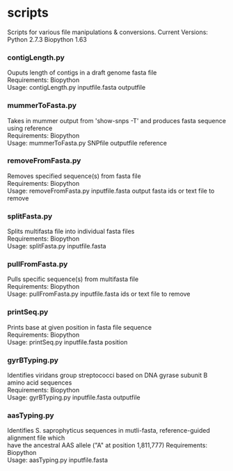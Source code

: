 scripts
=======

Scripts for various file manipulations & conversions.
Current Versions:
	Python 2.7.3
	Biopython 1.63

### contigLength.py
Ouputs length of contigs in a draft genome fasta file\
Requirements: Biopython\
Usage: contigLength.py inputfile.fasta outputfile

### mummerToFasta.py
Takes in mummer output from 'show-snps -T' and produces fasta sequence using reference\
Requirements: Biopython\
Usage: mummerToFasta.py SNPfile outputfile reference

### removeFromFasta.py
Removes specified sequence(s) from fasta file\
Requirements: Biopython\
Usage: removeFromFasta.py inputfile.fasta output fasta ids or text file to remove

### splitFasta.py
Splits multifasta file into individual fasta files\
Requirements: Biopython\
Usage: splitFasta.py inputfile.fasta

### pullFromFasta.py
Pulls specific sequence(s) from multifasta file\
Requirements: Biopython\
Usage: pullFromFasta.py inputfile.fasta ids or text file to remove

### printSeq.py
Prints base at given position in fasta file sequence\
Requirements: Biopython\
Usage: printSeq.py inputfile.fasta position

### gyrBTyping.py
Identifies viridans group streptococci based on DNA gyrase subunit B amino acid sequences\
Requirements: Biopython\
Usage: gyrBTyping.py inputfile.fasta outputfile

### aasTyping.py
Identifies S. saprophyticus sequences in mutli-fasta, reference-guided alignment file which\
have the ancestral AAS allele ("A" at position 1,811,777)
Requirements: Biopython\
Usage: aasTyping.py inputfile.fasta
